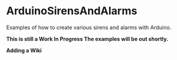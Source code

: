 # ArduinoSirensAndAlarms
Examples of how to create various sirens and alarms with Arduino.

**This is still a Work In Progress The examples will be out shortly.**

**Adding a Wiki**
